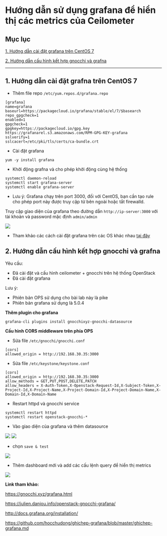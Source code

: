 # Hướng dẫn sử dụng grafana để hiển thị các metrics của Ceilometer

## Mục lục

[1. Hướng dẫn cài đặt grafana trên CentOS 7](#1)

[2. Hướng dẫn cấu hình kết hợp gnocchi và grafna](#2)

---------------

<a name="1"></a>
## 1. Hướng dẫn cài đặt grafna trên CentOS 7

- Thêm file repo `/etc/yum.repos.d/grafana.repo`

```
[grafana]
name=grafana
baseurl=https://packagecloud.io/grafana/stable/el/7/$basearch
repo_gpgcheck=1
enabled=1
gpgcheck=1
gpgkey=https://packagecloud.io/gpg.key https://grafanarel.s3.amazonaws.com/RPM-GPG-KEY-grafana
sslverify=1
sslcacert=/etc/pki/tls/certs/ca-bundle.crt
```

- Cài đặt grafana

`yum -y install grafana`

- Khởi động grafna và cho phép khởi động cùng hệ thống

```
systemctl daemon-reload
systemctl start grafana-server
systemctl enable grafana-server
```

- Lưu ý: Grafana chạy trên port 3000, đối với CentOS, bạn cần tạo rule cho phép port này được truy cập từ bên ngoài hoặc tắt firewalld.

Truy cập giao diện của grafana theo đường dẫn `http://ip-server:3000` với tài khoản và password mặc định `admin/admin`

<img src="https://i.imgur.com/Rb1DlCN.png">

- Tham khảo các cách cài đặt grafana trên các OS khác nhau [tại đây](http://docs.grafana.org/installation/)


<a name="2"></a>
## 2. Hướng dẫn cấu hình kết hợp gnocchi và grafna

Yêu cầu:

- Đã cài đặt và cấu hình ceilometer + gnocchi trên hệ thống OpenStack
- Đã cài đặt grafana

Lưu ý:

- Phiên bản OPS sử dụng cho bài lab này là pike
- Phiên bản grafana sử dụng là 5.0.4

**Thêm plugin cho grafana**

`grafana-cli plugins install gnocchixyz-gnocchi-datasource`

**Cấu hình CORS middleware trên phía OPS**

- Sửa file `/etc/gnocchi/gnocchi.conf`

```
[cors]
allowed_origin = http://192.168.30.35:3000
```

- Sửa file `/etc/keystone/keystone.conf`

```
[cors]
allowed_origin = http://192.168.30.35:3000
allow_methods = GET,PUT,POST,DELETE,PATCH
allow_headers = X-Auth-Token,X-Openstack-Request-Id,X-Subject-Token,X-Project-Id,X-Project-Name,X-Project-Domain-Id,X-Project-Domain-Name,X-Domain-Id,X-Domain-Name
```

- Restart httpd và gnocchi service

```
systemctl restart httpd
systemctl restart openstack-gnocchi-*
```

- Vào giao diện của grafana và thêm datasource

<img src="https://i.imgur.com/OOEMj62.png">

<img src="https://i.imgur.com/ldF7TnX.png">

- chọn `save & test`

<img src="https://i.imgur.com/vTxAMYV.png">

- Thêm dashboard mới và add các cấu lệnh query để hiển thị metrics

<img src="https://i.imgur.com/CdRqhds.png">


**Link tham khảo:**

https://gnocchi.xyz/grafana.html

https://julien.danjou.info/openstack-gnocchi-grafana/

http://docs.grafana.org/installation/

https://github.com/hocchudong/ghichep-grafana/blob/master/ghichep-grafana.md
